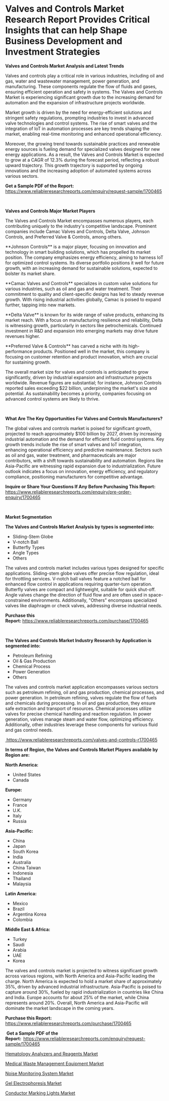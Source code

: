 <p><h1>Valves and Controls Market Research Report Provides Critical Insights that can help Shape Business Development and Investment Strategies</h1></p><p><strong>Valves and Controls Market Analysis and Latest Trends</strong></p>
<p><p>Valves and controls play a critical role in various industries, including oil and gas, water and wastewater management, power generation, and manufacturing. These components regulate the flow of fluids and gases, ensuring efficient operation and safety in systems. The Valves and Controls Market is experiencing significant growth due to the increasing demand for automation and the expansion of infrastructure projects worldwide.</p><p>Market growth is driven by the need for energy-efficient solutions and stringent safety regulations, prompting industries to invest in advanced valve technologies and control systems. The rise of smart valves and the integration of IoT in automation processes are key trends shaping the market, enabling real-time monitoring and enhanced operational efficiency.</p><p>Moreover, the growing trend towards sustainable practices and renewable energy sources is fueling demand for specialized valves designed for new energy applications. As a result, the Valves and Controls Market is expected to grow at a CAGR of 12.3% during the forecast period, reflecting a robust upward trajectory. This growth trajectory is supported by ongoing innovations and the increasing adoption of automated systems across various sectors.</p></p>
<p><strong>Get a Sample PDF of the Report:&nbsp;</strong> <a href="https://www.reliableresearchreports.com/enquiry/request-sample/1700465?utm_campaign=1565&utm_medium=2&utm_source=Github&utm_content=ia&utm_term=21102024&utm_id=valves-and-controls">https://www.reliableresearchreports.com/enquiry/request-sample/1700465</a></p>
<p>&nbsp;</p>
<p><strong>Valves and Controls Major Market Players</strong></p>
<p><p>The Valves and Controls Market encompasses numerous players, each contributing uniquely to the industry's competitive landscape. Prominent companies include Camac Valves and Controls, Delta Valve, Johnson Controls, and Preferred Valve & Controls, among others.</p><p>**Johnson Controls** is a major player, focusing on innovation and technology in smart building solutions, which has propelled its market position. The company emphasizes energy efficiency, aiming to harness IoT for optimized control systems. Its diverse portfolio positions it well for future growth, with an increasing demand for sustainable solutions, expected to bolster its market share.</p><p>**Camac Valves and Controls** specializes in custom valve solutions for various industries, such as oil and gas and water treatment. Their commitment to quality and client-specific designs has led to steady revenue growth. With rising industrial activities globally, Camac is poised to expand further, tapping into new markets.</p><p>**Delta Valve** is known for its wide range of valve products, enhancing its market reach. With a focus on manufacturing resilience and reliability, Delta is witnessing growth, particularly in sectors like petrochemicals. Continued investment in R&D and expansion into emerging markets may drive future revenues higher.</p><p>**Preferred Valve & Controls** has carved a niche with its high-performance products. Positioned well in the market, this company is focusing on customer retention and product innovation, which are crucial for sustaining growth.</p><p>The overall market size for valves and controls is anticipated to grow significantly, driven by industrial expansion and infrastructure projects worldwide. Revenue figures are substantial; for instance, Johnson Controls reported sales exceeding $22 billion, underpinning the market's size and potential. As sustainability becomes a priority, companies focusing on advanced control systems are likely to thrive.</p></p>
<p>&nbsp;</p>
<p><strong>What Are The Key Opportunities For Valves and Controls Manufacturers?</strong></p>
<p><p>The global valves and controls market is poised for significant growth, projected to reach approximately $100 billion by 2027, driven by increasing industrial automation and the demand for efficient fluid control systems. Key growth trends include the rise of smart valves and IoT integration, enhancing operational efficiency and predictive maintenance. Sectors such as oil and gas, water treatment, and pharmaceuticals are major contributors, with a shift towards sustainability and automation. Regions like Asia-Pacific are witnessing rapid expansion due to industrialization. Future outlook indicates a focus on innovation, energy efficiency, and regulatory compliance, positioning manufacturers for competitive advantage.</p></p>
<p><strong>Inquire or Share Your Questions If Any Before Purchasing This Report:</strong> <a href="https://www.reliableresearchreports.com/enquiry/pre-order-enquiry/1700465?utm_campaign=1565&utm_medium=2&utm_source=Github&utm_content=ia&utm_term=21102024&utm_id=valves-and-controls">https://www.reliableresearchreports.com/enquiry/pre-order-enquiry/1700465</a></p>
<p>&nbsp;</p>
<p><strong>Market Segmentation</strong></p>
<p><strong>The Valves and Controls Market Analysis by types is segmented into:</strong></p>
<p><ul><li>Sliding-Stem Globe</li><li>V-notch Ball</li><li>Butterfly Types</li><li>Angle Types</li><li>Others</li></ul></p>
<p><p>The valves and controls market includes various types designed for specific applications. Sliding-stem globe valves offer precise flow regulation, ideal for throttling services. V-notch ball valves feature a notched ball for enhanced flow control in applications requiring quarter-turn operation. Butterfly valves are compact and lightweight, suitable for quick shut-off. Angle valves change the direction of fluid flow and are often used in space-constrained environments. Additionally, "Others" encompass specialized valves like diaphragm or check valves, addressing diverse industrial needs.</p></p>
<p><strong>Purchase this Report:&nbsp;</strong><a href="https://www.reliableresearchreports.com/purchase/1700465?utm_campaign=1565&utm_medium=2&utm_source=Github&utm_content=ia&utm_term=21102024&utm_id=valves-and-controls">https://www.reliableresearchreports.com/purchase/1700465</a></p>
<p>&nbsp;</p>
<p><strong>The Valves and Controls Market Industry Research by Application is segmented into:</strong></p>
<p><ul><li>Petroleum Refining</li><li>Oil & Gas Production</li><li>Chemical Process</li><li>Power Generation</li><li>Others</li></ul></p>
<p><p>The valves and controls market application encompasses various sectors such as petroleum refining, oil and gas production, chemical processes, and power generation. In petroleum refining, valves regulate the flow of fuels and chemicals during processing. In oil and gas production, they ensure safe extraction and transport of resources. Chemical processes utilize valves for precise chemical handling and reaction regulation. In power generation, valves manage steam and water flow, optimizing efficiency. Additionally, other industries leverage these components for various fluid and gas control needs.</p></p>
<p><a href="https://www.reliableresearchreports.com/valves-and-controls-r1700465?utm_campaign=1565&utm_medium=2&utm_source=Github&utm_content=ia&utm_term=21102024&utm_id=valves-and-controls">&nbsp;https://www.reliableresearchreports.com/valves-and-controls-r1700465</a></p>
<p><strong>In terms of Region, the Valves and Controls Market Players available by Region are:</strong></p>
<p>
    <p> <strong> North America: </strong>
        <ul>
            <li>United States</li>
            <li>Canada</li>
        </ul>
        </p> 
    <p> <strong> Europe: </strong>
        <ul>
            <li>Germany</li>
            <li>France</li>
            <li>U.K.</li>
            <li>Italy</li>
            <li>Russia</li>
        </ul>
        </p> 
    <p> <strong> Asia-Pacific: </strong>
        <ul>
            <li>China</li>
            <li>Japan</li>
            <li>South Korea</li>
            <li>India</li>
            <li>Australia</li>
            <li>China Taiwan</li>
            <li>Indonesia</li>
            <li>Thailand</li>
            <li>Malaysia</li>
        </ul>
        </p> 
    <p> <strong> Latin America: </strong>
        <ul>
            <li>Mexico</li>
            <li>Brazil</li>
            <li>Argentina Korea</li>
            <li>Colombia</li>
        </ul>
        </p> 
    <p> <strong> Middle East & Africa: </strong>
        <ul>
            <li>Turkey</li>
            <li>Saudi</li>
            <li>Arabia</li>
            <li>UAE</li>
            <li>Korea</li>
        </ul>
    </p>
    </p>
<p><p>The valves and controls market is projected to witness significant growth across various regions, with North America and Asia-Pacific leading the charge. North America is expected to hold a market share of approximately 35%, driven by advanced industrial infrastructure. Asia-Pacific is poised to capture around 30%, fueled by rapid industrialization in countries like China and India. Europe accounts for about 25% of the market, while China represents around 20%. Overall, North America and Asia-Pacific will dominate the market landscape in the coming years.</p></p>
<p><strong>Purchase this Report: </strong><a href="https://www.reliableresearchreports.com/purchase/1700465?utm_campaign=1565&utm_medium=2&utm_source=Github&utm_content=ia&utm_term=21102024&utm_id=valves-and-controls">https://www.reliableresearchreports.com/purchase/1700465</a></p>
<p>&nbsp;<strong>Get a Sample PDF of the Report:&nbsp;&nbsp;</strong><a href="https://www.reliableresearchreports.com/enquiry/request-sample/1700465?utm_campaign=1565&utm_medium=2&utm_source=Github&utm_content=ia&utm_term=21102024&utm_id=valves-and-controls">https://www.reliableresearchreports.com/enquiry/request-sample/1700465</a></p>
<p><strong></strong></p>
<p><p><a href="https://www.linkedin.com/pulse/hematology-analyzers-reagents-market-dynamics-application-thl6e?utm_campaign=1565&utm_medium=2&utm_source=Github&utm_content=ia&utm_term=21102024&utm_id=valves-and-controls">Hematology Analyzers and Reagents Market</a></p><p><a href="https://www.linkedin.com/pulse/medical-waste-management-equipment-market-share-analysis--xkwde?utm_campaign=1565&utm_medium=2&utm_source=Github&utm_content=ia&utm_term=21102024&utm_id=valves-and-controls">Medical Waste Management Equipment Market</a></p><p><a href="https://www.linkedin.com/pulse/noise-monitoring-system-industry-forecast-market-shifts-strategic-sowne?utm_campaign=1565&utm_medium=2&utm_source=Github&utm_content=ia&utm_term=21102024&utm_id=valves-and-controls">Noise Monitoring System Market</a></p><p><a href="https://www.linkedin.com/pulse/emerging-trends-gel-electrophoresis-market-global-outlook-bzvde?utm_campaign=1565&utm_medium=2&utm_source=Github&utm_content=ia&utm_term=21102024&utm_id=valves-and-controls">Gel Electrophoresis Market</a></p><p><a href="https://github.com/mauripalmi/Market-Research-Report-List-5/blob/main/conductor-marking-lights-market.md?utm_campaign=1565&utm_medium=2&utm_source=Github&utm_content=ia&utm_term=21102024&utm_id=valves-and-controls">Conductor Marking Lights Market</a></p></p>